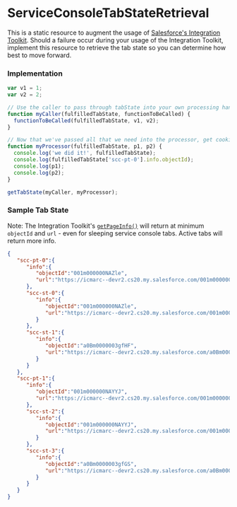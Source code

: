 # ServiceConsoleTabStateRetrieval

This is a static resource to augment the usage of [Salesforce's Integration Toolkit](https://developer.salesforce.com/docs/atlas.en-us.api_console.meta/api_console/sforce_api_console_methods_tabs.htm). Should a failure occur during your usage of the Integration Toolkit, implement this resource to retrieve the tab state so you can determine how best to move forward.

### Implementation

```javascript
var v1 = 1;
var v2 = 2;

// Use the caller to pass through tabState into your own processing handler.
function myCaller(fulfilledTabState, functionToBeCalled) {
  functionToBeCalled(fulfilledTabState, v1, v2);
}

// Now that we've passed all that we need into the processor, get cooking.
function myProcessor(fulfilledTabState, p1, p2) {
  console.log('we did it!', fulfilledTabState);
  console.log(fulfilledTabState['scc-pt-0'].info.objectId);
  console.log(p1);
  console.log(p2);
}

getTabState(myCaller, myProcessor);
```
### Sample Tab State
Note: The Integration Toolkit's [```getPageInfo()```](https://developer.salesforce.com/docs/atlas.en-us.api_console.meta/api_console/sforce_api_console_getpageinfo.htm) will return at minimum ```objectId``` and ```url``` - even for sleeping service console tabs. Active tabs will return more info.
```json
{
   "scc-pt-0":{
      "info":{
         "objectId":"001m000000NAZle",
         "url":"https://icmarc--devr2.cs20.my.salesforce.com/001m000000NAZle"
      },
      "scc-st-0":{
         "info":{
            "objectId":"001m000000NAZle",
            "url":"https://icmarc--devr2.cs20.my.salesforce.com/001m000000NAZle"
         }
      },
      "scc-st-1":{
         "info":{
            "objectId":"a0Bm0000003gfHF",
            "url":"https://icmarc--devr2.cs20.my.salesforce.com/a0Bm0000003gfHF"
         }
      }
   },
   "scc-pt-1":{
      "info":{
         "objectId":"001m000000NAYYJ",
         "url":"https://icmarc--devr2.cs20.my.salesforce.com/001m000000NAYYJ"
      },
      "scc-st-2":{
         "info":{
            "objectId":"001m000000NAYYJ",
            "url":"https://icmarc--devr2.cs20.my.salesforce.com/001m000000NAYYJ"
         }
      },
      "scc-st-3":{
         "info":{
            "objectId":"a0Bm0000003gfGS",
            "url":"https://icmarc--devr2.cs20.my.salesforce.com/a0Bm0000003gfGS"
         }
      }
   }
}
```